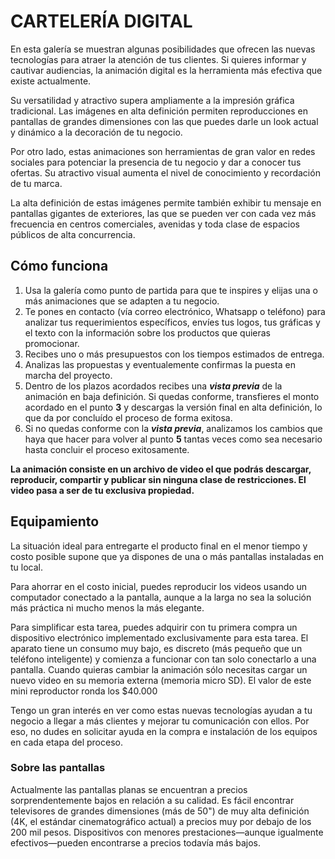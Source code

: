# CARTELERÍA DIGITAL

En esta galería se muestran algunas posibilidades que ofrecen las nuevas tecnologías para atraer la atención de tus clientes. Si quieres informar y cautivar audiencias, la animación digital es la herramienta más efectiva que existe actualmente.

Su versatilidad y atractivo supera ampliamente a la impresión gráfica tradicional. Las imágenes en alta definición permiten reproducciones en pantallas de grandes dimensiones con las que puedes darle un look actual y dinámico a la decoración de tu negocio.

Por otro lado, estas animaciones son herramientas de gran valor en redes sociales para potenciar la presencia de tu negocio y dar a conocer tus ofertas. Su atractivo visual aumenta el nivel de conocimiento y recordación de tu marca.

La alta definición de estas imágenes permite también exhibir tu mensaje en pantallas gigantes de exteriores, las que se pueden ver con cada vez más frecuencia en centros comerciales, avenidas y toda clase de espacios públicos de alta concurrencia. 

## Cómo funciona
1. Usa la galería como punto de partida para que te inspires y elijas una o más animaciones que se adapten a tu negocio. 
2. Te pones en contacto (vía correo electrónico, Whatsapp o teléfono) para analizar tus requerimientos específicos, envíes tus logos, tus gráficas y el texto con la información sobre los productos que quieras promocionar.
3. Recibes uno o más presupuestos con los tiempos estimados de entrega. 
4. Analizas las propuestas y eventualemente confirmas la puesta en marcha del proyecto.
5. Dentro de los plazos acordados recibes una **_vista previa_** de la animación en baja definición. Si quedas conforme, transfieres el monto acordado en el punto **3** y descargas la versión final en alta definición, lo que da por concluído el proceso de forma exitosa.
6. Si no quedas conforme con la **_vista previa_**, analizamos los cambios que haya que hacer para volver al punto **5** tantas veces como sea necesario hasta concluir el proceso exitosamente.

**La animación consiste en un archivo de video el que podrás descargar, reproducir, compartir y publicar sin ninguna clase de restricciones. El video pasa a ser de tu exclusiva propiedad.**

## Equipamiento
La situación ideal para entregarte el producto final en el menor tiempo y costo posible supone que ya dispones de una o más pantallas instaladas en tu local.

Para ahorrar en el costo inicial, puedes reproducir los videos usando un computador conectado a la pantalla, aunque a la larga no sea la solución más práctica ni mucho menos la más elegante.

Para simplificar esta tarea, puedes adquirir con tu primera compra un dispositivo electrónico implementado exclusivamente para esta tarea. El aparato tiene un consumo muy bajo, es discreto (más pequeño que un teléfono inteligente) y comienza a funcionar con tan solo conectarlo a una pantalla. Cuando quieras cambiar la animación sólo necesitas cargar un nuevo video en su memoria externa (memoria micro SD). El valor de este mini reproductor ronda los $40.000 

Tengo un gran interés en ver como estas nuevas tecnologías ayudan a tu negocio a llegar a más clientes y mejorar tu comunicación con ellos. Por eso, no dudes en solicitar ayuda en la compra e instalación de los equipos en cada etapa del proceso.

### Sobre las pantallas
Actualmente las pantallas planas se encuentran a precios sorprendentemente bajos en relación a su calidad. Es fácil encontrar televisores de grandes dimensiones (más de 50") de muy alta definición (4K, el estándar cinematográfico actual) a precios muy por debajo de los 200 mil pesos. Dispositivos con menores prestaciones—aunque igualmente efectivos—pueden encontrarse a precios todavía más bajos.

